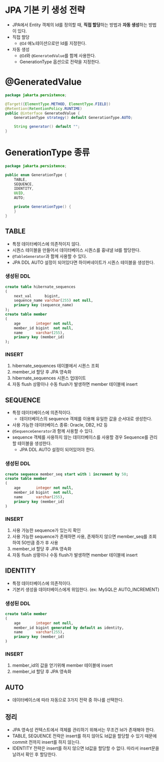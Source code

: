 # JPA 기본 키 생성 전략

* JPA에서 Entity 객체의 Id를 정의할 때, **직접 할당**하는 방법과 **자동 생성**하는 방법이 있다.
* 직접 할당
  * `@Id` 애노테이션으로만 Id를 지정한다.
* 자동 생성
  * `@Id`와 `@GeneratedValue`를 함께 사용한다.
  * GenerationType 옵션으로 전략을 지정한다.

# @GeneratedValue

```java
package jakarta.persistence;

@Target({ElementType.METHOD, ElementType.FIELD})
@Retention(RetentionPolicy.RUNTIME)
public @interface GeneratedValue {
    GenerationType strategy() default GenerationType.AUTO;

    String generator() default "";
}
```

# GenerationType 종류

```java
package jakarta.persistence;

public enum GenerationType {
    TABLE,
    SEQUENCE,
    IDENTITY,
    UUID,
    AUTO;

    private GenerationType() {
    }
}
```

## TABLE

* 특정 데이터베이스에 의존적이지 않다.
* 시퀀스 테이블을 만들어서 데이터베이스 시퀀스를 흉내낼 Id를 할당한다.
* `@TableGenerator`과 함께 사용할 수 있다.
* JPA DDL AUTO 설정이 되어있다면 하이버네이트가 시퀀스 테이블을 생성한다.

### 생성된 DDL

```sql
create table hibernate_sequences
(
    next_val      bigint,
    sequence_name varchar(255) not null,
    primary key (sequence_name)
);
create table member
(
    age       integer not null,
    member_id bigint  not null,
    name      varchar(255),
    primary key (member_id)
);
```

### INSERT

1. hibernate_sequences 테이블에서 시퀀스 조회
2. member_id 할당 후 JPA 영속화
3. hibernate_sequences 시퀀스 업데이트
4. 자동 flush 상황이나 수동 flush가 발생하면 member 테이블에 insert

## SEQUENCE

* 특정 데이터베이스에 의존적이다.
  * 데이터베이스의 sequence 객체를 이용해 유일한 값을 순서대로 생성한다.
* 사용 가능한 데이터베이스 종류: Oracle, DB2, H2 등
* `@SequenceGenerator`과 함께 사용할 수 있다.
* sequence 객체를 사용하지 않는 데이터베이스를 사용할 경우 Sequence를 관리할 테이블을 생성한다.
  * JPA DDL AUTO 설정이 되어있어야 한다.

### 생성된 DDL

```sql
create sequence member_seq start with 1 increment by 50;
create table member
(
    age       integer not null,
    member_id bigint  not null,
    name      varchar(255),
    primary key (member_id)
)
```

### INSERT

1. 사용 가능한 sequence가 있는지 확인
2. 사용 가능한 sequence가 존재하면 사용, 존재하지 않으면 member_seq를 조회하여 50만큼 증가 후 사용
3. member_id 할당 후 JPA 영속화
4. 자동 flush 상황이나 수동 flush가 발생하면 member 테이블에 insert

## IDENTITY

* 특정 데이터베이스에 의존적이다.
* 기본키 생성을 데이터베이스에게 위임한다. (ex: MySQL은 AUTO_INCREMENT)

### 생성된 DDL

```sql
create table member
(
    age       integer not null,
    member_id bigint generated by default as identity,
    name      varchar(255),
    primary key (member_id)
)
```

### INSERT

1. member_id의 값을 얻기위해 member 테이블에 insert
2. member_id 할당 후 JPA 영속화

## AUTO

* 데이터베이스에 따라 자동으로 3가지 전략 중 하나를 선택한다.

## 정리

* JPA 영속성 컨텍스트에서 객체를 관리하기 위해서는 무조건 Id가 존재해야 한다.
* TABLE, SEQUENCE 전략은 insert를 하지 않아도 Id값을 할당할 수 있기 때문에 commit 전까지 insert를 하지 않는다.
* IDENTITY 전략은 insert를 하지 않으면 Id값을 할당할 수 없다. 따라서 insert문을 날려서 확인 후 할당한다. 